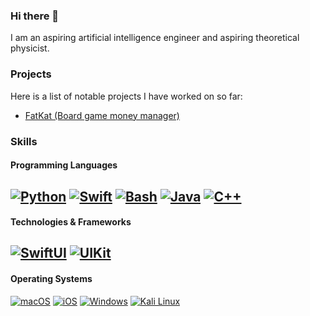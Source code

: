 ### Hi there 👋
I am an aspiring artificial intelligence engineer and aspiring theoretical physicist.

### Projects
Here is a list of notable projects I have worked on so far:
- [FatKat (Board game money manager)](https://fatkat-app.com)

### Skills
#### Programming Languages
[![Python](https://img.shields.io/badge/-Python-black?logo=python&style=for-the-badge)](https://github.com/natSegOS)
[![Swift](https://img.shields.io/badge/-Swift-black?logo=swift&style=for-the-badge)](https://github.com/natSegOS)
[![Bash](https://img.shields.io/badge/-Bash-black?logo=gnu-bash&style=for-the-badge)](https://github.com/natSegOS)
[![Java](https://img.shields.io/badge/-Java-black?logo=java&style=for-the-badge)](https://github.com/natSegOS)
[![C++](https://img.shields.io/badge/-C++-black?logo=c++&style=for-the-badge)](https://github.com/natSegOS)
--
#### Technologies & Frameworks
[![SwiftUI](https://img.shields.io/badge/-SwiftUI-black?logo=swiftui&style=for-the-badge)](https://github.com/natSegOS)
[![UIKit](https://img.shields.io/badge/-UIKit-black?logo=uikit&style=for-the-badge)](https://github.com/natSegOS)
--
#### Operating Systems
[![macOS](https://img.shields.io/badge/-macOS-black?logo=macos&style=for-the-badge)](https://www.apple.com/macos/ventura/)
[![iOS](https://img.shields.io/badge/-iOS-black?logo=ios&style=for-the-badge)](https://www.apple.com/ios/ios-16/)
[![Windows](https://img.shields.io/badge/-Windows-black?logo=windows&style=for-the-badge)](https://www.microsoft.com/en-us/windows/windows-11)
[![Kali Linux](https://img.shields.io/badge/-Kali%20Linux-black?logo=kali-linux&style=for-the-badge)](https://github.com/natSegOS)
<!--
**natSegOS/natSegOS** is a ✨ _special_ ✨ repository because its `README.md` (this file) appears on your GitHub profile.

Here are some ideas to get you started:

- 🔭 I’m currently working on ...
- 🌱 I’m currently learning ...
- 👯 I’m looking to collaborate on ...
- 🤔 I’m looking for help with ...
- 💬 Ask me about ...
- 📫 How to reach me: ...
- 😄 Pronouns: ...
- ⚡ Fun fact: ...
-->
